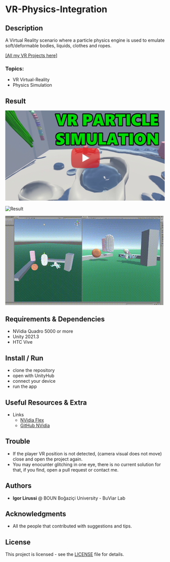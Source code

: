 # VR-Physics-Integration
## Description 
A Virtual Reality scenario where a particle physics engine is used to emulate soft/deformable bodies, liquids, clothes and ropes.

[[All my VR Projects here]](https://github.com/igor-lirussi?tab=repositories&q=virtual-reality)

### Topics:
- VR Virtual-Reality 
- Physics Simulation

## Result
[![Video](img/thumbnail.png)](https://www.youtube.com/watch?v=8X7tDAt-VAo)


![Result](./img/result.gif)

![Unity+NVIDIA](./img/Unity-NVIDIA-part.gif)

## Requirements & Dependencies
- NVidia Quadro 5000 or more
- Unity 2021.3
- HTC Vive

## Install / Run
*   clone the repository
*   open with UnityHub
*   connect your device
*   run the app

## Useful Resources & Extra
- Links
  - [NVidia Flex](https://developer.nvidia.com/flex)
  - [GitHub NVidia](https://github.com/NVIDIAGameWorks/FleX)

## Trouble
- If the player VR position is not detected, (camera visual does not move) close and open the project again.
- You may enocunter glitching in one eye, there is no current solution for that, if you find, open a pull request or contact me.

## Authors
* **Igor Lirussi** @ BOUN Boğaziçi University - BuViar Lab

## Acknowledgments
*   All the people that contributed with suggestions and tips.

## License
This project is licensed - see the [LICENSE](LICENSE) file for details.
